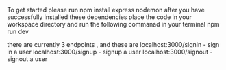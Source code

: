To get started
please run npm install express nodemon
after you have successfully installed these dependencies
place the code in your workspace directory and run the following commanad in your terminal
npm run dev

there are currently 3 endpoints , and these are 
localhost:3000/signin - sign in a user
localhost:3000/signup - signup a user
localhost:3000/signout - signout a user



